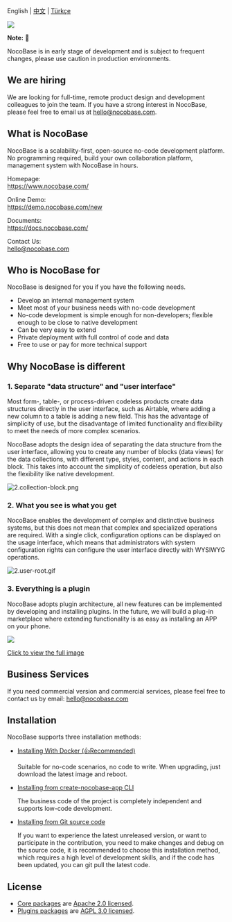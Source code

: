 English | [中文](./README.zh-CN.md) | [Türkçe](./README.tr-TR.md)
 
![](https://nocobase.oss-cn-beijing.aliyuncs.com/bbcedd403d31cd1ccc4e9709581f5c2f.png)  

**Note:** 📌

NocoBase is in early stage of development and is subject to frequent changes, please use caution in production environments.

## We are hiring

We are looking for full-time, remote product design and development colleagues to join the team. If you have a strong interest in NocoBase, please feel free to email us at hello@nocobase.com.

## What is NocoBase

NocoBase is a scalability-first, open-source no-code development platform. No programming required, build your own collaboration platform, management system with NocoBase in hours.

Homepage:  
https://www.nocobase.com/  

Online Demo:  
https://demo.nocobase.com/new

Documents:  
https://docs.nocobase.com/


Contact Us:  
hello@nocobase.com

## Who is NocoBase for

NocoBase is designed for you if you have the following needs.

- Develop an internal management system
- Meet most of your business needs with no-code development
- No-code development is simple enough for non-developers; flexible enough to be close to native development
- Can be very easy to extend
- Private deployment with full control of code and data
- Free to use or pay for more technical support

## Why NocoBase is different

### 1. Separate "data structure" and "user interface"

Most form-, table-, or process-driven codeless products create data structures directly in the user interface, such as Airtable, where adding a new column to a table is adding a new field. This has the advantage of simplicity of use, but the disadvantage of limited functionality and flexibility to meet the needs of more complex scenarios.

NocoBase adopts the design idea of separating the data structure from the user interface, allowing you to create any number of blocks (data views) for the data collections, with different type, styles, content, and actions in each block. This takes into account the simplicity of codeless operation, but also the flexibility like native development.


![2.collection-block.png](https://docs.nocobase.com/static/2.collection-block.7dcc928f.png)

### 2. What you see is what you get

NocoBase enables the development of complex and distinctive business systems, but this does not mean that complex and specialized operations are required. With a single click, configuration options can be displayed on the usage interface, which means that administrators with system configuration rights can configure the user interface directly with WYSIWYG operations.

![2.user-root.gif](https://docs.nocobase.com/static/2.user-root.824f5ef2.gif)

### 3. Everything is a plugin

NocoBase adopts plugin architecture, all new features can be implemented by developing and installing plugins. In the future, we will build a plug-in marketplace where extending functionality is as easy as installing an APP on your phone.

![](https://www.nocobase.com/images/NocoBaseMindMapLite.png)

[Click to view the full image](https://www.nocobase.com/images/NocoBaseMindMap.png)

## Business Services

If you need commercial version and commercial services, please feel free to contact us by email: hello@nocobase.com

## Installation

NocoBase supports three installation methods:

- <a target="_blank" href="https://docs.nocobase.com/welcome/getting-started/installation/docker-compose">Installing With Docker (👍Recommended)</a>

  Suitable for no-code scenarios, no code to write. When upgrading, just download the latest image and reboot.

- <a target="_blank" href="https://docs.nocobase.com/welcome/getting-started/installation/create-nocobase-app">Installing from create-nocobase-app CLI</a>

  The business code of the project is completely independent and supports low-code development.

- <a target="_blank" href="https://docs.nocobase.com/welcome/getting-started/installation/git-clone">Installing from Git source code</a>

  If you want to experience the latest unreleased version, or want to participate in the contribution, you need to make changes and debug on the source code, it is recommended to choose this installation method, which requires a high level of development skills, and if the code has been updated, you can git pull the latest code.

## License

- [Core packages](https://github.com/nocobase/nocobase/tree/main/packages/core) are [Apache 2.0 licensed](./LICENSE-APACHE-2.0).
- [Plugins packages](https://github.com/nocobase/nocobase/tree/main/packages/plugins) are [AGPL 3.0 licensed](./LICENSE-AGPL).
